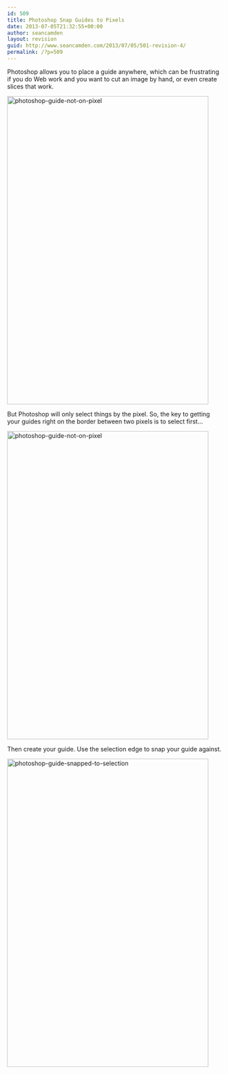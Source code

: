 ```yaml
---
id: 509
title: Photoshop Snap Guides to Pixels
date: 2013-07-05T21:32:55+00:00
author: seancamden
layout: revision
guid: http://www.seancamden.com/2013/07/05/501-revision-4/
permalink: /?p=509
---
```

Photoshop allows you to place a guide anywhere, which can be frustrating if you do Web work and you want to cut an image by hand, or even create slices that work.

<img src="http://www.seancamden.com/wp-content/uploads/2013/07/photoshop-guide-not-on-pixel1.png" alt="photoshop-guide-not-on-pixel" width="467" height="714" class="alignnone size-full wp-image-504" srcset="http://seancamden.cosm/wp-content/uploads/2013/07/photoshop-guide-not-on-pixel1.png 467w, http://seancamden.cosm/wp-content/uploads/2013/07/photoshop-guide-not-on-pixel1-196x300.png 196w" sizes="(max-width: 467px) 100vw, 467px" />

But Photoshop will only select things by the pixel. So, the key to getting your guides right on the border between two pixels is to select first&#8230;

<img src="http://www.seancamden.com/wp-content/uploads/2013/07/photoshop-guide-not-on-pixel.png" alt="photoshop-guide-not-on-pixel" width="467" height="714" class="alignnone size-full wp-image-502" srcset="http://seancamden.cosm/wp-content/uploads/2013/07/photoshop-guide-not-on-pixel.png 467w, http://seancamden.cosm/wp-content/uploads/2013/07/photoshop-guide-not-on-pixel-196x300.png 196w" sizes="(max-width: 467px) 100vw, 467px" />

Then create your guide. Use the selection edge to snap your guide against.

<img src="http://www.seancamden.com/wp-content/uploads/2013/07/photoshop-guide-snapped-to-selection.png" alt="photoshop-guide-snapped-to-selection" width="467" height="714" class="alignnone size-full wp-image-505" srcset="http://seancamden.cosm/wp-content/uploads/2013/07/photoshop-guide-snapped-to-selection.png 467w, http://seancamden.cosm/wp-content/uploads/2013/07/photoshop-guide-snapped-to-selection-196x300.png 196w" sizes="(max-width: 467px) 100vw, 467px" />